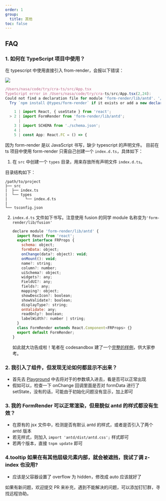 ```yaml
---
order: 1
group:
  title: 其他
toc: false
---
```


## FAQ

### 1. 如何在 TypeScript 项目中使用？

在 typescript 中使用直接引入 from-render，会报以下错误：

![](https://img.alicdn.com/tfs/TB14eJFrUT1gK0jSZFrXXcNCXXa-1003-202.png)

```js
/Users/nasa/code/try/cra-ts/src/App.tsx
TypeScript error in /Users/nasa/code/try/cra-ts/src/App.tsx(2,24):
Could not find a declaration file for module 'form-render/lib/antd'. '/Users/nasa/code/try/cra-ts/node_modules/form-render/lib/antd.js' implicitly has an 'any' type.
  Try `npm install @types/form-render` if it exists or add a new declaration (.d.ts) file containing `declare module 'form-render/lib/antd';`  TS7016

    1 | import React, { useState } from 'react';
  > 2 | import FormRender from 'form-render/lib/antd';
      |                        ^
    3 | import SCHEMA from './schema.json';
    4 |
    5 | const App: React.FC = () => {
```

因为 form-render 是以 JavaScript 书写，缺少 typescript 的声明文件。
目前在 ts 项目中使用 form-render 只需自己创建一个 `index.d.ts`，具体如下：

1. 在 `src` 中创建一个 `types` 目录，用来存放所有声明文件 `index.d.ts`。

目录结构如下：

```
/path/to/project
├── src
|  ├── index.ts
|  └── types
|        └── index.d.ts
|
└── tsconfig.json
```

2. `index.d.ts` 文件如下书写。注意使用 fusion 的同学 module 名称变为`'form-render/lib/fusion'`

   ```js
   declare module 'form-render/lib/antd' {
     import React from 'react';
     export interface FRProps {
       schema: object;
       formData: object;
       onChange(data?: object): void;
       onMount(): void;
       name?: string;
       column?: number;
       uiSchema?: object;
       widgets?: any;
       FieldUI?: any;
       fields?: any;
       mapping?: object;
       showDescIcon?: boolean;
       showValidate?: boolean;
       displayType?: string;
       onValidate: any;
       readOnly?: boolean;
       labelWidth?: number | string;
     }
     class FormRender extends React.Component<FRProps> {}
     export default FormRender;
   }
   ```

   如此就大功告成啦！笔者在 codesandbox 建了一个[完整的样例](https://codesandbox.io/s/zaitypescriptxiashiyongform-render-f309f)，供大家参考。

### 2. 我引入了组件，但发现无论如何都显示不出来？

- 首先去 [Playground](/playground) 中去将对于的参数填入进去，看是否可以正常出现
- 假如可以，检查一下 onChange 回调里面是否对 formData 进行了 setState，没有的话，可能由于初始化问题没有显示，加上即可

### 3. 我的 FormRender 可以正常渲染，但是貌似 antd 的样式都没有生效？

- 在原有的 jsx 文件中，检测是否有默认 antd 的样式，或者是否引入了两个 antd 版本
- 若无样式，则加入 `import 'antd/dist/antd.css';` 样式即可
- 若两个版本，直接 `tnpm update` 即可

### 4.tooltip 如果在有其他层级元素内部，就会被遮挡，我试了调 z-index 也没用?

- 应该是父容器设置了 overflow 为 hidden，修改成 auto 应该就好了

如果有新问题，欢迎提交 PR 来补充，遇到不能解决的问题，可以添加钉钉群，寻找远程协助。
